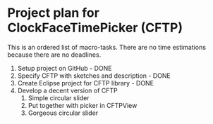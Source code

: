 Project plan for ClockFaceTimePicker (CFTP)
===========================================

This is an ordered list of macro-tasks. There are no time estimations because there are no deadlines.

1. Setup project on GitHub - DONE
2. Specify CFTP with sketches and description - DONE
3. Create Eclipse project for CFTP library - DONE
4. Develop a decent version of CFTP
   1. Simple circular slider
   2. Put together with picker in CFTPView
   3. Gorgeous circular slider
